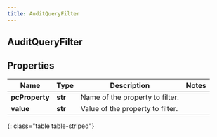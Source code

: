 ```yaml
---
title: AuditQueryFilter
---
```

## AuditQueryFilter

## Properties

|Name | Type | Description | Notes|
|------------ | ------------- | ------------- | -------------|
| **pcProperty** | **str** | Name of the property to filter. | |
| **value** | **str** | Value of the property to filter. | |
{: class="table table-striped"}


